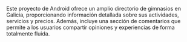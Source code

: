 Este proyecto de Android ofrece un amplio directorio de gimnasios en Galicia, proporcionando información detallada sobre sus actividades, servicios y precios. Además, incluye una sección de comentarios que permite a los usuarios compartir opiniones y experiencias de forma totalmente fluida.
